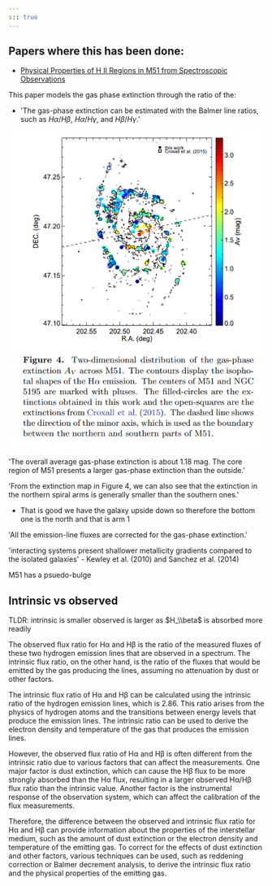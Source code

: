 ```yaml
---
s:: true
---
```


## Papers where this has been done:
- [Physical Properties of H II Regions in M51 from Spectroscopic Observations](https://arxiv.org/pdf/2007.03188.pdf) 

This paper models the gas phase extinction through the ratio of the:

- 'The gas-phase extinction can be estimated with the Balmer line ratios, such as $Hα/Hβ$, $Hα/Hγ$, and $Hβ/Hγ$.'

![Pasted image 20230501101953.png](../../../AA%20%20-%20%20Assets/Pasted%20image%2020230501101953.png)

'The overall average gas-phase extinction is about 1.18 mag. The core region of M51 presents a larger gas-phase extinction than the outside.'

'From the extinction map in Figure 4, we can also see that the extinction in the northern spiral arms is generally smaller than the southern ones.'

- That is good we have the galaxy upside down so therefore the bottom one is the north and that is arm 1

'All the emission-line fluxes are corrected for the gas-phase extinction.'

'interacting systems present shallower metallicity gradients compared to the isolated galaxies' - Kewley et al. (2010) and Sanchez et al. (2014)

M51 has a psuedo-bulge

## Intrinsic vs observed

TLDR: intrinsic is smaller observed is larger as $H_\\beta$ is absorbed more readily

The observed flux ratio for Hα and Hβ is the ratio of the measured fluxes of these two hydrogen emission lines that are observed in a spectrum. The intrinsic flux ratio, on the other hand, is the ratio of the fluxes that would be emitted by the gas producing the lines, assuming no attenuation by dust or other factors.

The intrinsic flux ratio of Hα and Hβ can be calculated using the intrinsic ratio of the hydrogen emission lines, which is 2.86. This ratio arises from the physics of hydrogen atoms and the transitions between energy levels that produce the emission lines. The intrinsic ratio can be used to derive the electron density and temperature of the gas that produces the emission lines.

However, the observed flux ratio of Hα and Hβ is often different from the intrinsic ratio due to various factors that can affect the measurements. One major factor is dust extinction, which can cause the Hβ flux to be more strongly absorbed than the Hα flux, resulting in a larger observed Hα/Hβ flux ratio than the intrinsic value. Another factor is the instrumental response of the observation system, which can affect the calibration of the flux measurements.

Therefore, the difference between the observed and intrinsic flux ratio for Hα and Hβ can provide information about the properties of the interstellar medium, such as the amount of dust extinction or the electron density and temperature of the emitting gas. To correct for the effects of dust extinction and other factors, various techniques can be used, such as reddening correction or Balmer decrement analysis, to derive the intrinsic flux ratio and the physical properties of the emitting gas.
